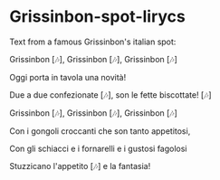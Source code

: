 # Grissinbon-spot-lirycs
Text from a famous Grissinbon's italian spot:



Grissinbon [🎶], Grissinbon [🎶], Grissinbon [🎶]

Oggi porta in tavola una novità!

Due a due confezionate [🎶], son le fette biscottate! [🎶]

Grissinbon [🎶], Grissinbon [🎶], Grissinbon [🎶]

Con i gongoli croccanti che son tanto appetitosi,

Con gli schiacci e i fornarelli e i gustosi fagolosi

Stuzzicano l'appetito [🎶] e la fantasia!
